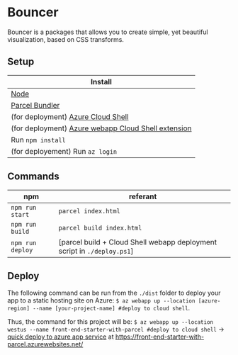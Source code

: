 # Bouncer

Bouncer is a packages that allows you to create simple, yet beautiful visualization, based on CSS transforms.

## Setup

| Install                                                                                                                                                       |
| ------------------------------------------------------------------------------------------------------------------------------------------------------------- |
| [Node](https://nodejs.org)                                                                                                                                    |
| [Parcel Bundler](https://github.com/parcel-bundler/parcel)                                                                                                    |
| (for deployment) [Azure Cloud Shell](https://azure.microsoft.com/en-us/features/cloud-shell/)                                                                 |
| (for deployment) [Azure webapp Cloud Shell extension](https://docs.microsoft.com/en-us/azure/app-service/app-service-web-get-started-html#clean-up-resources) |
| Run `npm install`                                                                                                                                             |
| (for deployement) Run `az login`                                                                                                                              |

## Commands

| npm              | referant                                                                |
| ---------------- | ----------------------------------------------------------------------- |
| `npm run start`  | `parcel index.html`                                                     |
| `npm run build`  | `parcel build index.html`                                               |
| `npm run deploy` | [parcel build + Cloud Shell webapp deployment script in `./deploy.ps1`] |

## Deploy

The following command can be run from the `./dist` folder to deploy your app to a static hosting site on Azure: `$ az webapp up --location [azure-region] --name [your-project-name] #deploy to cloud shell`.

Thus, the command for this project will be: `$ az webapp up --location westus --name front-end-starter-with-parcel #deploy to cloud shell` -> [quick deploy to azure app service](https://front-end-starter-with-parcel.azurewebsites.net/) at https://front-end-starter-with-parcel.azurewebsites.net/
